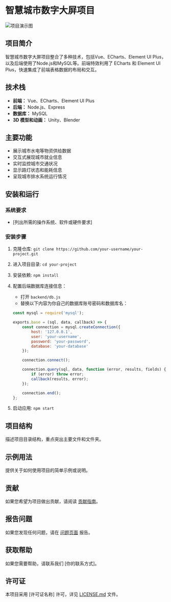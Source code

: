 # 智慧城市数字大屏项目

![项目演示图](链接到项目演示图的URL)

## 项目简介

智慧城市数字大屏项目整合了多种技术，包括Vue、ECharts、Element UI Plus，以及后端使用了Node.js和MySQL等。前端特效利用了 ECharts 和 Element UI Plus，快速集成了前端表格数据的布局和交互。

## 技术栈

- **前端：** Vue、ECharts、Element UI Plus
- **后端：** Node.js、Express
- **数据库：** MySQL
- **3D 模型和动画：** Unity、Blender

## 主要功能

- 展示城市水电等物资供给数据
- 交互式展现城市就业信息
- 实时监控城市交通状况
- 显示路灯状态和能耗信息
- 呈现城市排水系统运行情况

## 安装和运行

### 系统要求

- [列出所需的操作系统、软件或硬件要求]

### 安装步骤

1. 克隆仓库: `git clone https://github.com/your-username/your-project.git`
2. 进入项目目录: `cd your-project`
3. 安装依赖: `npm install`
4. 配置后端数据库连接信息：
    - 打开 `backend/db.js`
    - 替换以下内容为你自己的数据库账号密码和数据库名：

    ```javascript
    const mysql = require('mysql');

    exports.base = (sql, data, callback) => {
        const connection = mysql.createConnection({
            host: '127.0.0.1',
            user: 'your-username',
            password: 'your-password',
            database: 'your-database'
        });

        connection.connect();

        connection.query(sql, data, function (error, results, fields) {
            if (error) throw error;
            callback(results, error);
        });

        connection.end();
    };
    ```

5. 启动应用: `npm start`

## 项目结构

描述项目目录结构，重点突出主要文件和文件夹。

## 示例用法

提供关于如何使用项目的简单示例或说明。

## 贡献

如果您希望为项目做出贡献，请阅读 [贡献指南](CONTRIBUTING.md)。

## 报告问题

如果您发现任何问题，请在 [问题页面](https://github.com/your-username/your-project/issues) 报告。

## 获取帮助

如果您需要帮助，请联系我们 [你的联系方式]。

## 许可证

本项目采用 [许可证名称] 许可，详见 [LICENSE.md](LICENSE.md) 文件。

